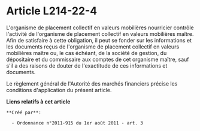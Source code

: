 # Article L214-22-4

L'organisme de placement collectif en valeurs mobilières nourricier contrôle l'activité de l'organisme de placement collectif
en valeurs mobilières maître. Afin de satisfaire à cette obligation, il peut se fonder sur les informations et les documents
reçus de l'organisme de placement collectif en valeurs mobilières maître ou, le cas échéant, de la société de gestion, du
dépositaire et du commissaire aux comptes de cet organisme maître, sauf s'il a des raisons de douter de l'exactitude de ces
informations et documents. 

Le règlement général de l'Autorité des marchés financiers précise les conditions d'application du présent article.

**Liens relatifs à cet article**

	**Créé par**:

	  - Ordonnance n°2011-915 du 1er août 2011 - art. 3
